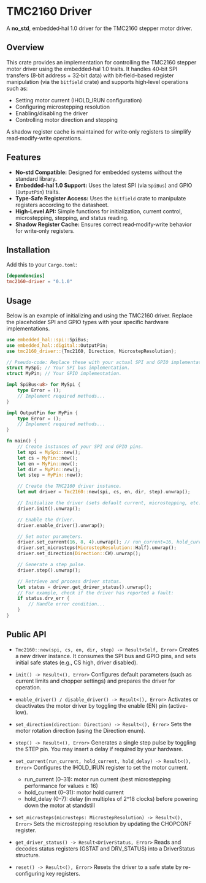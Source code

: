 # TMC2160 Driver

A **no_std**, embedded‑hal 1.0 driver for the TMC2160 stepper motor driver.

## Overview

This crate provides an implementation for controlling the TMC2160 stepper motor driver using the embedded‑hal 1.0 traits. It handles 40‑bit SPI transfers (8‑bit address + 32‑bit data) with bit‑field–based register manipulation (via the `bitfield` crate) and supports high‑level operations such as:

- Setting motor current (IHOLD_IRUN configuration)
- Configuring microstepping resolution
- Enabling/disabling the driver
- Controlling motor direction and stepping

A shadow register cache is maintained for write‑only registers to simplify read‑modify‑write operations.

## Features

- **No‑std Compatible:** Designed for embedded systems without the standard library.
- **Embedded‑hal 1.0 Support:** Uses the latest SPI (via `SpiBus`) and GPIO (`OutputPin`) traits.
- **Type‑Safe Register Access:** Uses the `bitfield` crate to manipulate registers according to the datasheet.
- **High‑Level API:** Simple functions for initialization, current control, microstepping, stepping, and status reading.
- **Shadow Register Cache:** Ensures correct read‑modify‑write behavior for write‑only registers.

## Installation

Add this to your `Cargo.toml`:

```toml
[dependencies]
tmc2160-driver = "0.1.0"
```

## Usage

Below is an example of initializing and using the TMC2160 driver. Replace the placeholder SPI and GPIO types with your specific hardware implementations.

```rust
use embedded_hal::spi::SpiBus;
use embedded_hal::digital::OutputPin;
use tmc2160_driver::{Tmc2160, Direction, MicrostepResolution};

// Pseudo-code: Replace these with your actual SPI and GPIO implementations.
struct MySpi; // Your SPI bus implementation.
struct MyPin; // Your GPIO implementation.

impl SpiBus<u8> for MySpi {
    type Error = ();
    // Implement required methods...
}

impl OutputPin for MyPin {
    type Error = ();
    // Implement required methods...
}

fn main() {
    // Create instances of your SPI and GPIO pins.
    let spi = MySpi::new();
    let cs = MyPin::new();
    let en = MyPin::new();
    let dir = MyPin::new();
    let step = MyPin::new();

    // Create the TMC2160 driver instance.
    let mut driver = Tmc2160::new(spi, cs, en, dir, step).unwrap();

    // Initialize the driver (sets default current, microstepping, etc.).
    driver.init().unwrap();

    // Enable the driver.
    driver.enable_driver().unwrap();

    // Set motor parameters.
    driver.set_current(16, 8, 4).unwrap(); // run_current=16, hold_current=8, hold_delay=4
    driver.set_microsteps(MicrostepResolution::Half).unwrap();
    driver.set_direction(Direction::CW).unwrap();

    // Generate a step pulse.
    driver.step().unwrap();

    // Retrieve and process driver status.
    let status = driver.get_driver_status().unwrap();
    // For example, check if the driver has reported a fault:
    if status.drv_err {
        // Handle error condition...
    }
}
```

## Public API
- `Tmc2160::new(spi, cs, en, dir, step) -> Result<Self, Error>`  Creates a new driver instance. It consumes the SPI bus and GPIO pins, and sets initial safe states (e.g., CS high, driver disabled).

- `init() -> Result<(), Error>`
  Configures default parameters (such as current limits and chopper settings) and prepares the driver for operation.

- `enable_driver() / disable_driver() -> Result<(), Error>`
  Activates or deactivates the motor driver by toggling the enable (EN) pin (active-low).

- `set_direction(direction: Direction) -> Result<(), Error>`
  Sets the motor rotation direction (using the Direction enum).

- `step() -> Result<(), Error>` 
  Generates a single step pulse by toggling the STEP pin. You may insert a delay if required by your hardware.

- `set_current(run_current, hold_current, hold_delay) -> Result<(), Error>`
  Configures the IHOLD_IRUN register to set the motor current.
    - run_current (0–31): motor run current (best microstepping performance for values ≥ 16)
    - hold_current (0–31): motor hold current
    - hold_delay (0–7): delay (in multiples of 2^18 clocks) before powering down the motor at standstill

- `set_microsteps(microsteps: MicrostepResolution) -> Result<(), Error>`
  Sets the microstepping resolution by updating the CHOPCONF register.

- `get_driver_status() -> Result<DriverStatus, Error>`
  Reads and decodes status registers (GSTAT and DRV_STATUS) into a DriverStatus structure.

- `reset() -> Result<(), Error>`
  Resets the driver to a safe state by re-configuring key registers.